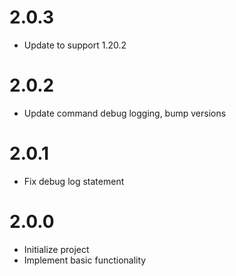 # 2.0.3

* Update to support 1.20.2

# 2.0.2

* Update command debug logging, bump versions

# 2.0.1

* Fix debug log statement

# 2.0.0

* Initialize project
* Implement basic functionality
